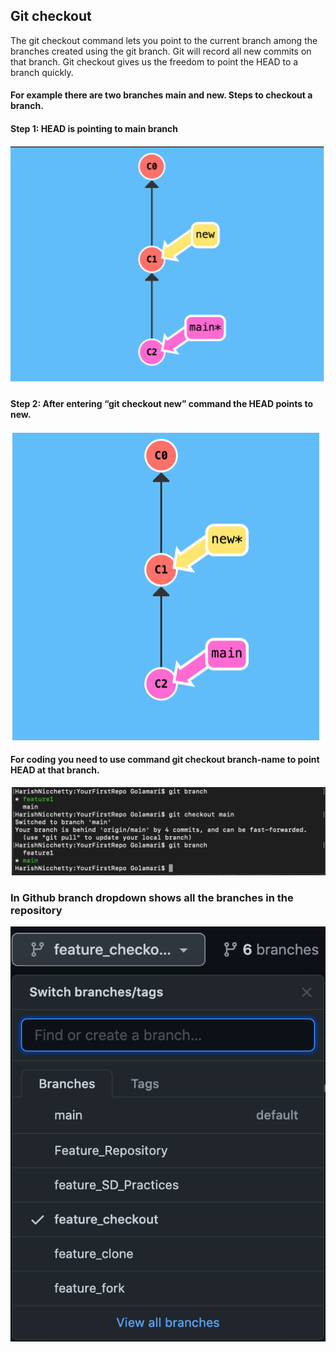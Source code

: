 ## Git checkout

The git checkout command lets you point to the current branch among the branches created using the git branch. Git will record all new commits on that branch. Git checkout gives us the freedom to point the HEAD to a branch quickly.
#### For example there are two branches main and new. Steps to checkout a branch.
#### Step 1: HEAD is pointing to main branch

![GitHub Logo](./Images/1.png)

#### Step 2: After entering “git checkout new” command the HEAD points to new.

![GitHub Logo](./Images/2.png)

#### For coding you need to use command git checkout branch-name to point HEAD at that branch.

![GitHub Logo](./Images/3.png)

### In Github branch dropdown shows all the branches in the repository

![GitHub Logo](./Images/4.png)

